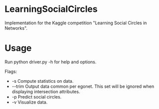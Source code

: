 LearningSocialCircles
=====================

Implementation for the Kaggle competition "Learning Social Circles in
Networks".

# Usage

Run python driver.py -h for help and options.

Flags:

- -s Compute statistics on data.
- --trim Output data common per egonet. This set will be ignored when
  displaying intersection attributes.
- -p Predict social circles.
- -v Visualize data.
